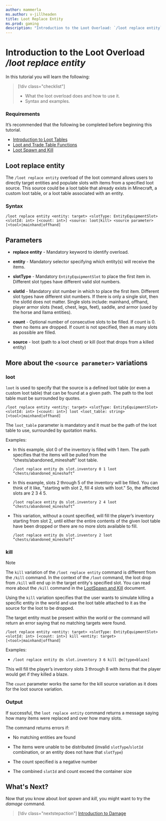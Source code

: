 ```yaml
---
author: mammerla
ms.author: v-jillheaden
title: Loot Replace Entity
ms.prod: gaming
description: "Introduction to the Loot Overload: `/loot replace entity` command"
---
```


# Introduction to the Loot Overload */loot replace entity*

In this tutorial you will learn the following:

> [!div class="checklist"]
>
> - What the loot overload does and how to use it.
> - Syntax and examples.

### Requirements

It’s recommended that the following be completed before beginning this tutorial.

- [Introduction to Loot Tables](IntroductionToLootTables.md)
- [Loot and Trade Table Functions](LootAndTradeTableFunctions.md)
- [Loot Spawn and Kill](LootSpawnAndKill.md)

## Loot replace entity

The `/loot replace entity` overload of the loot command allows users to directly target entities and populate slots with items from a specified loot source. This source could be a loot table that already exists in Minecraft, a custom loot table, or a loot table associated with an entity.

### Syntax

```
/loot replace entity <entity: target> <slotType: EntityEquipmentSlot> <slotId: int> [<count: int>] <source: loot|kill> <source parameter> [<tool>|mainhand|offhand]
```

## Parameters

- **replace entity** - Mandatory keyword to identify overload.

- **entity** - Mandatory selector specifying which entity(s) will receive the items.

- **slotType** - Mandatory `EntityEquipmentSlot` to place the first item in. Different slot types have different valid slot numbers.

-	**slotId** - Mandatory slot number in which to place the first item. Different slot types have different slot numbers. If there is only a single slot, then the slotId does not matter. Single slots include: mainhand, offhand, player armor slots (head, chest, legs, feet), saddle, and armor (used by the horse and llama entities).

- **count** - Optional number of consecutive slots to be filled. If count is 0. then no items are dropped. If count is not specified, then as many slots as possible are filled.

- **source** - loot (path to a loot chest) or kill (loot that drops from a killed entity)

## More about the `<source parameter>` variations

### loot

`loot` is used to specify that the source is a defined loot table (or even a custom loot table) that can be found at a given path. The path to the loot table must be surrounded by quotes.

`/loot replace entity <entity: target> <slotType: EntityEquipmentSlot> <slotId: int> [<count: int>] loot <loot_table: string> [<tool>|mainhand|offhand]`

The `loot_table` parameter is mandatory and it must be the path of the loot table to use, surrounded by quotation marks.

Examples:

- In this example, slot 0 of the inventory is filled with 1 item. The path specifies that the items will be pulled from the “chests/abandoned_mineshaft” loot table.

  `/loot replace entity @s slot.inventory 0 1 loot “chests/abandoned_mineshaft”`

- In this example, slots 2 through 5 of the inventory will be filled. You can think of it like, "starting with slot 2, fill 4 slots with loot." So, the affected slots are 2 3 4 5.

  `/loot replace entity @s slot.inventory 2 4 loot “chests/abandoned_mineshaft”`

- This variation, without a count specified, will fill the player’s inventory starting from slot 2, until either the entire contents of the given loot table have been dropped or there are no more slots available to fill.

  `/loot replace entity @s slot.inventory 2 loot “chests/abandoned_mineshaft”`

### kill

> [!NOTE]
> The `kill` variation of the `/loot replace entity` command is different from the `/kill` command. In the context of the `/loot` command, the loot drop from `/kill` will end up in the target entity's specified slot. You can read more about the `/kill` command in the [LootSpawn and Kill](LootSpawnAndKill.md) document.

Using the `kill` variation specifies that the user wants to simulate killing a specific entity in the world and use the loot table attached to it as the source for the loot to be dropped.

The target entity must be present within the world or the command will return an error saying that no matching targets were found.

`/loot replace entity <entity: target> <slotType: EntityEquipmentSlot> <slotId: int> [<count: int>] kill <entity: target> [<tool>|mainhand|offhand]`

Examples:

- `/loot replace entity @s slot.inventory 3 6 kill @e[type=blaze]`

This will fill the player’s inventory slots 3 through 8 with items that the player would get if they killed a blaze.

The `count` parameter works the same for the kill source variation as it does for the loot source variation.

### Output

If successful, the `loot replace entity` command returns a message saying how many items were replaced and over how many slots.

The command returns errors if:

- No matching entities are found

- The items were unable to be distributed (invalid `slotType`/`slotId` combination, or an entity does not have that `slotType`)

- The count specified is a negative number

- The combined `slotId` and count exceed the container size

## What's Next?

Now that you know about *loot spawn* and *kill*, you might want to try the *damage* command.

> [!div class="nextstepaction"]
> [Introduction to Damage](CommandsDamageIntroduction.md)
